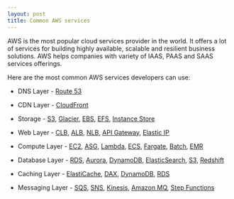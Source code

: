 ```yaml
---
layout: post
title: Common AWS services
---
```


AWS is the most popular cloud services provider in the world. It offers a lot of services for building highly available, scalable and resilient business solutions. AWS helps companies with variety of IAAS, PAAS and SAAS services offerings.

Here are the most common AWS services developers can use:

- DNS Layer - [Route 53](https://aws.amazon.com/route53/)

- CDN Layer - [CloudFront](https://aws.amazon.com/cloudfront/)

- Storage - [S3](https://aws.amazon.com/s3/), [Glacier](https://aws.amazon.com/glacier/), [EBS](https://aws.amazon.com/ebs/), [EFS](https://aws.amazon.com/efs/), [Instance Store](https://docs.aws.amazon.com/AWSEC2/latest/UserGuide/InstanceStorage.html)

- Web Layer - [CLB](https://docs.aws.amazon.com/elasticloadbalancing/latest/classic/introduction.html), [ALB](https://docs.aws.amazon.com/elasticloadbalancing/latest/application/introduction.html), [NLB](https://docs.aws.amazon.com/elasticloadbalancing/latest/network/introduction.html), [API Gateway](https://aws.amazon.com/api-gateway/), [Elastic IP](https://docs.aws.amazon.com/AWSEC2/latest/UserGuide/elastic-ip-addresses-eip.html)

- Compute Layer - [EC2](https://aws.amazon.com/ec2/), [ASG](https://docs.aws.amazon.com/autoscaling/ec2/userguide/AutoScalingGroup.html), [Lambda](https://aws.amazon.com/lambda/), [ECS](https://aws.amazon.com/ecs/), [Fargate](https://aws.amazon.com/fargate/), [Batch](https://aws.amazon.com/batch/), [EMR](https://aws.amazon.com/emr/)

- Database Layer - [RDS](https://aws.amazon.com/rds/), [Aurora](https://aws.amazon.com/rds/aurora/), [DynamoDB](https://aws.amazon.com/dynamodb/), [ElasticSearch](https://aws.amazon.com/elasticsearch-service/), [S3](https://aws.amazon.com/s3/), [Redshift](https://aws.amazon.com/redshift/)

- Caching Layer - [ElastiCache](https://aws.amazon.com/elasticache/), [DAX](https://aws.amazon.com/dynamodb/dax/), [DynamoDB](https://aws.amazon.com/dynamodb/), [RDS](https://aws.amazon.com/rds/)

- Messaging Layer - [SQS](https://aws.amazon.com/sqs/), [SNS](https://aws.amazon.com/sns/), [Kinesis](https://aws.amazon.com/kinesis/), [Amazon MQ](https://aws.amazon.com/amazon-mq/), [Step Functions](https://aws.amazon.com/step-functions/)